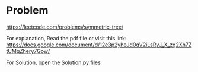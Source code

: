 # Problem

https://leetcode.com/problems/symmetric-tree/

For explanation, Read the pdf file or visit this link:
https://docs.google.com/document/d/12e3p2yheJd0qV2iLsRyJ_X_zq2Xh7ZtUMqZhery7Gow/

For Solution, open the Solution.py files